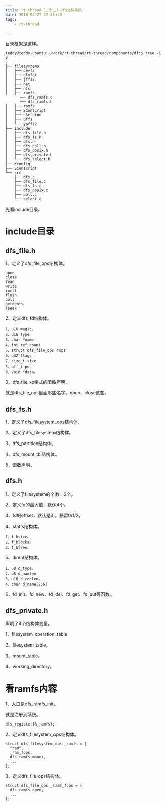 ```yaml
---
title: rt-thread（二十二）dfs文件系统
date: 2018-04-27 22:46:46
tags:
	- rt-thread

---
```




目录框架是这样。

```
teddy@teddy-ubuntu:~/work/rt-thread/rt-thread/components/dfs$ tree -L 2
.
├── filesystems
│   ├── devfs
│   ├── elmfat
│   ├── jffs2
│   ├── net
│   ├── nfs
│   ├── ramfs
      ├── dfs_ramfs.c
      ├── dfs_ramfs.h
│   ├── romfs
│   ├── SConscript
│   ├── skeleton
│   ├── uffs
│   └── yaffs2
├── include
│   ├── dfs_file.h
│   ├── dfs_fs.h
│   ├── dfs.h
│   ├── dfs_poll.h
│   ├── dfs_posix.h
│   ├── dfs_private.h
│   └── dfs_select.h
├── Kconfig
├── SConscript
└── src
    ├── dfs.c
    ├── dfs_file.c
    ├── dfs_fs.c
    ├── dfs_posix.c
    ├── poll.c
    └── select.c
```

先看include目录。

# include目录

## dfs_file.h

1、定义了dfs_file_ops结构体。

```
open
close
read
write
ioctl
flush
poll
getdents
lseek
```

2、定义dfs_fd结构体。

```
1、u16 magic。
2、u16 type
3、char *name
4、int ref_count
5、struct dfs_file_ops *ops
6、u32 flags
7、size_t size
8、off_t pos
9、void *data。
```

3、dfs_file_xx格式的函数声明。

就是dfs_file_ops里面那些名字。open、close这些。

## dfs_fs.h

1、定义了dfs_filesystem_ops结构体。

2、定义了dfs_filesystem结构体。

3、dfs_partition结构体。

4、dfs_mount_tbl结构体。

5、函数声明。

## dfs.h

1、定义了filesystem的个数。2个。

2、定义fd的最大值，默认4个。

3、fd的offset，默认是3 。预留0/1/2。

4、statfs结构体。

```
1、f_bsize。
2、f_blocks。
3、f_bfree。
```

5、dirent结构体。

```
1、u8 d_type。
2、u8 d_namlen
3、u16 d_reclen。
4、char d_name[256]
```

6、fd_init、fd_new、fd_del、fd_get、fd_put等函数。

## dfs_private.h

声明了4个结构体变量。

1、filesystem_operation_table

2、filesystem_table。

3、mount_table。

4、working_directory。



# 看ramfs内容

1、入口是dfs_ramfs_init。

就是注册到系统。

```
dfs_register(&_ramfs);
```

2、定义dfs_filesystem_ops结构体。

```
struct dfs_filesystem_ops _ramfs = {
  "ram",
  _ram_fops,
  dfs_ramfs_mount,
  ...
};
```

3、定义dfs_file_ops结构体。

```
struct dfs_file_ops _ramf_fops = {
  dfs_ramfs_open,
  ...
};
```

